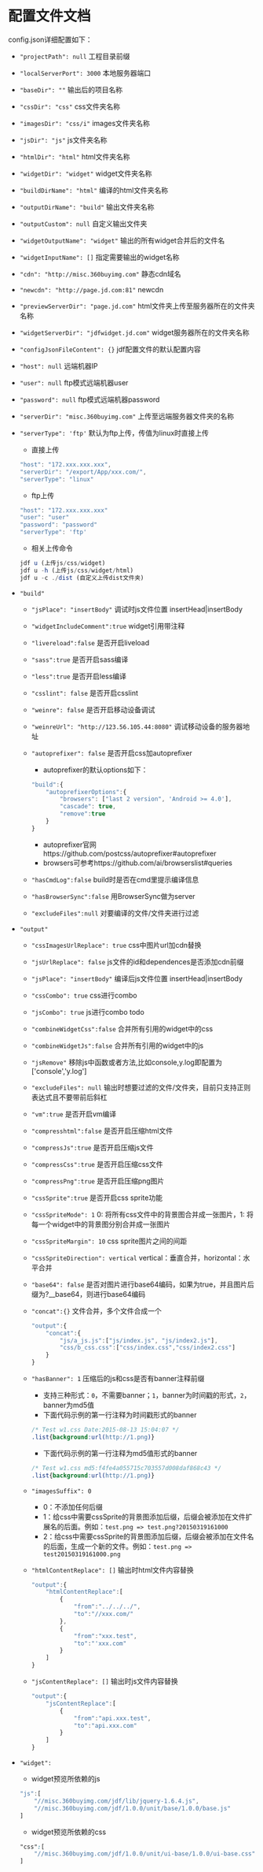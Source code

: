 # 配置文件文档

config.json详细配置如下：
	
* `"projectPath": null` 工程目录前缀
* `"localServerPort": 3000` 本地服务器端口
* `"baseDir": ""` 输出后的项目名称
* `"cssDir": "css"` css文件夹名称
* `"imagesDir": "css/i"` images文件夹名称
* `"jsDir": "js"` js文件夹名称
* `"htmlDir": "html"` html文件夹名称
* `"widgetDir": "widget"` widget文件夹名称
* `"buildDirName": "html"` 编译的html文件夹名称
* `"outputDirName": "build"` 输出文件夹名称
* `"outputCustom": null` 自定义输出文件夹
* `"widgetOutputName": "widget"` 输出的所有widget合并后的文件名
* `"widgetInputName": []` 指定需要输出的widget名称
* `"cdn": "http://misc.360buyimg.com"` 静态cdn域名
* `"newcdn": "http://page.jd.com:81"` newcdn
* `"previewServerDir": "page.jd.com"` html文件夹上传至服务器所在的文件夹名称
* `"widgetServerDir": "jdfwidget.jd.com"` widget服务器所在的文件夹名称
* `"configJsonFileContent": {}` jdf配置文件的默认配置内容
* `"host": null` 远端机器IP
* `"user": null` ftp模式远端机器user
* `"password": null` ftp模式远端机器password
* `"serverDir": "misc.360buyimg.com"` 上传至远端服务器文件夹的名称
* `"serverType": 'ftp'` 默认为ftp上传，传值为linux时直接上传
	
	* 直接上传

	```javascript
	"host": "172.xxx.xxx.xxx",
	"serverDir": "/export/App/xxx.com/",
	"serverType": "linux"
	```
	* ftp上传

	```javascript
	"host": "172.xxx.xxx.xxx" 
	"user": "user" 
	"password": "password"
	"serverType": 'ftp'
	```

	* 相关上传命令

	```javascript
	jdf u (上传js/css/widget)
	jdf u -h (上传js/css/widget/html)
	jdf u -c ./dist (自定义上传dist文件夹)
	```
* `"build"`	
	* `"jsPlace": "insertBody"` 调试时js文件位置 insertHead|insertBody
	* `"widgetIncludeComment":true` widget引用带注释
	* `"livereload":false` 是否开启liveload
	* `"sass":true` 是否开启sass编译
	* `"less":true` 是否开启less编译
	* `"csslint": false` 是否开启csslint
	* `"weinre": false` 是否开启移动设备调试
	* `"weinreUrl": "http://123.56.105.44:8080"` 调试移动设备的服务器地址
	* `"autoprefixer": false` 是否开启css加autoprefixer
		* autoprefixer的默认options如下：
		
		```javascript
		"build":{
			"autoprefixerOptions":{
				"browsers": ["last 2 version", 'Android >= 4.0'],
		    	"cascade": true,
		    	"remove":true
			}
		}
		```
		* autoprefixer官网https://github.com/postcss/autoprefixer#autoprefixer
		* browsers可参考https://github.com/ai/browserslist#queries
	* `"hasCmdLog":false` build时是否在cmd里提示编译信息
	* `"hasBrowserSync":false` 用BrowserSync做为server
	* `"excludeFiles":null` 对要编译的文件/文件夹进行过滤
* `"output"`
	* `"cssImagesUrlReplace": true` css中图片url加cdn替换
	* `"jsUrlReplace": false` js文件的id和dependences是否添加cdn前缀
	* `"jsPlace": "insertBody"` 编译后js文件位置 insertHead|insertBody
	* `"cssCombo": true` css进行combo
	* `"jsCombo": true` js进行combo todo
	* `"combineWidgetCss":false` 合并所有引用的widget中的css
	* `"combineWidgetJs":false` 合并所有引用的widget中的js
	* `"jsRemove"` 移除js中函数或者方法,比如console,y.log即配置为['console','y.log']
	* `"excludeFiles": null` 输出时想要过滤的文件/文件夹，目前只支持正则表达式且不要带前后斜杠
	* `"vm":true` 是否开启vm编译
	* `"compresshtml":false` 是否开启压缩html文件
	* `"compressJs":true` 是否开启压缩js文件
	* `"compressCss":true` 是否开启压缩css文件
	* `"compressPng":true` 是否开启压缩png图片
	* `"cssSprite":true` 是否开启css sprite功能
	* `"cssSpriteMode": 1` 0: 将所有css文件中的背景图合并成一张图片，1: 将每一个widget中的背景图分别合并成一张图片
	* `"cssSpriteMargin": 10` css sprite图片之间的间距
	* `"cssSpriteDirection": vertical` vertical：垂直合并，horizontal：水平合并
	* `"base64": false` 是否对图片进行base64编码，如果为true，并且图片后缀为?__base64，则进行base64编码	
	* `"concat":{}` 文件合并，多个文件合成一个
		
		```javascript
		"output":{
			"concat":{
				"js/a_js.js":["js/index.js", "js/index2.js"],
				"css/b_css.css":["css/index.css","css/index2.css"]
			}
		}
		```
	* `"hasBanner": 1` 压缩后的js和css是否有banner注释前缀
		* 支持三种形式：`0`，不需要banner；`1`，banner为时间戳的形式，`2`，banner为md5值
		* 下面代码示例的第一行注释为时间戳形式的banner
		
		```css
		/* Test w1.css Date:2015-08-13 15:04:07 */
		.list{background:url(http://1.png)}
		```
		* 下面代码示例的第一行注释为md5值形式的banner
		
		```css
		/* Test w1.css md5:f4fe4a055715c703557d008daf868c43 */
		.list{background:url(http://1.png)}
		```
	* `"imagesSuffix": 0`
		
		* 0：不添加任何后缀
		* 1：给css中需要cssSprite的背景图添加后缀，后缀会被添加在文件扩展名的后面。例如：`test.png => test.png?20150319161000`
		* 2：给css中需要cssSprite的背景图添加后缀，后缀会被添加在文件名的后面，生成一个新的文件。例如：`test.png => test20150319161000.png`

	* `"htmlContentReplace": []` 输出时html文件内容替换
		
		```javascript
		"output":{
		  	"htmlContentReplace":[
			  	{
					"from":"../../../",
					"to":"//xxx.com/"
				},
				{
					"from":"xxx.test",
					"to":"'xxx.com"
				}
			]
		}
		```
	* `"jsContentReplace": []` 输出时js文件内容替换
		
		```javascript
		"output":{
			"jsContentReplace":[
				{
					"from":"api.xxx.test",
					"to":"api.xxx.com"
				}
			]
		}
		```
* `"widget":`
	* widget预览所依赖的js
	```javascript
	"js":[
		"//misc.360buyimg.com/jdf/lib/jquery-1.6.4.js",
		"//misc.360buyimg.com/jdf/1.0.0/unit/base/1.0.0/base.js"
	]
	```
	* widget预览所依赖的css
	```css
	"css":[
		"//misc.360buyimg.com/jdf/1.0.0/unit/ui-base/1.0.0/ui-base.css"
	]
	```

		
